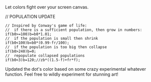 Let colors fight over your screen canvas.		

// POPULATION UPDATE
	
	// Inspired by Conway's game of life:
	//  if there is a sufficient population, then grow in numbers:
	if(b0>=100)b=b0*1.01;
	//  if the population is small then shrink
	if(b0<100)b=b0*(0.99-fr/100);
	//  if the population is too big then collapse
	if(b0>240)b=0;
	//  repopulate collapsed populations
	if(b0<3)b=120;//zb*((1.5-f)+fr*f);
	
Updated the dot's color based on some crazy experimental whatever function.
Feel free to wildly experiment for stunning art!
	